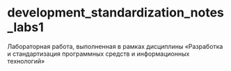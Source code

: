 # development_standardization_notes_labs1
Лабораторная работа, выполненная в рамках дисциплины «Разработка и стандартизация программных средств и информационных технологий»
